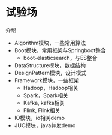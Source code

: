 # 试验场

介绍
- Algorithm模块，一些常用算法
- Boot模块，常用框架与Springboot整合
    - boot-elasticsearch，与ES整合
- DataStructure模块，数据结构
- DesignPattern模块，设计模式
- Framework模块，一些框架
    - Hadoop，Hadoop相关
    - Spark，Spark相关
    - Kafka, kafka相关
    - Flink, Flink相关
- IO模块，io相关demo
- JUC模块，java并发demo
